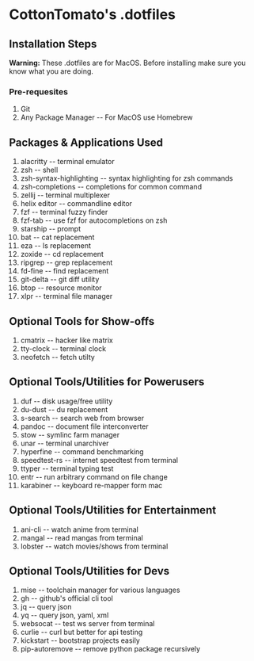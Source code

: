 # CottonTomato's .dotfiles

## Installation Steps

**Warning:** These .dotfiles are for MacOS. Before installing make sure you know what you are doing.

### Pre-requesites
1. Git
2. Any Package Manager -- For MacOS use Homebrew

## Packages & Applications Used
1. alacritty -- terminal emulator
2. zsh -- shell
3. zsh-syntax-highlighting -- syntax highlighting for zsh commands
4. zsh-completions -- completions for common command
5. zellij -- terminal multiplexer
6. helix editor -- commandline editor
7. fzf -- terminal fuzzy finder
8. fzf-tab -- use fzf for autocompletions on zsh
9. starship -- prompt
10. bat -- cat replacement
11. eza -- ls replacement
12. zoxide -- cd replacement
13. ripgrep -- grep replacement
14. fd-fine -- find replacement
15. git-delta -- git diff utility
16. btop -- resource monitor
17. xlpr -- terminal file manager

## Optional Tools for Show-offs
1. cmatrix -- hacker like matrix
2. tty-clock -- terminal clock
3. neofetch -- fetch utilty

## Optional Tools/Utilities for Powerusers
1. duf -- disk usage/free utility
2. du-dust -- du replacement
3. s-search -- search web from browser
4. pandoc -- document file interconverter
5. stow -- symlinc farm manager
6. unar -- terminal unarchiver
7. hyperfine -- command benchmarking
8. speedtest-rs -- internet speedtest from terminal
9. ttyper -- terminal typing test
10. entr -- run arbitrary command on file change
11. karabiner -- keyboard re-mapper form mac

## Optional Tools/Utilities for Entertainment
1. ani-cli -- watch anime from terminal
2. mangal -- read mangas from terminal
3. lobster -- watch movies/shows from terminal

## Optional Tools/Utilities for Devs
1. mise -- toolchain manager for various languages
2. gh -- github's official cli tool
2. jq -- query json
3. yq -- query json, yaml, xml
4. websocat -- test ws server from terminal
5. curlie -- curl but better for api testing
6. kickstart -- bootstrap projects easily
7. pip-autoremove -- remove python package recursively

